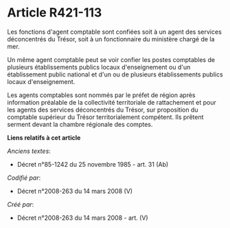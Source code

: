 # Article R421-113

Les fonctions d'agent comptable sont confiées soit à un agent des services déconcentrés du Trésor, soit à un fonctionnaire du
ministère chargé de la mer.

Un même agent comptable peut se voir confier les postes comptables de plusieurs établissements publics locaux d'enseignement
ou d'un établissement public national et d'un ou de plusieurs établissements publics locaux d'enseignement.

Les agents comptables sont nommés par le préfet de région après information préalable de la collectivité territoriale de
rattachement et pour les agents des services déconcentrés du Trésor, sur proposition du comptable supérieur du Trésor
territorialement compétent. Ils prêtent serment devant la chambre régionale des comptes.

**Liens relatifs à cet article**

_Anciens textes_:

  - Décret n°85-1242 du 25 novembre 1985 - art. 31 (Ab)

_Codifié par_:

  - Décret n°2008-263 du 14 mars 2008 (V)

_Créé par_:

  - Décret n°2008-263 du 14 mars 2008 - art. (V)
